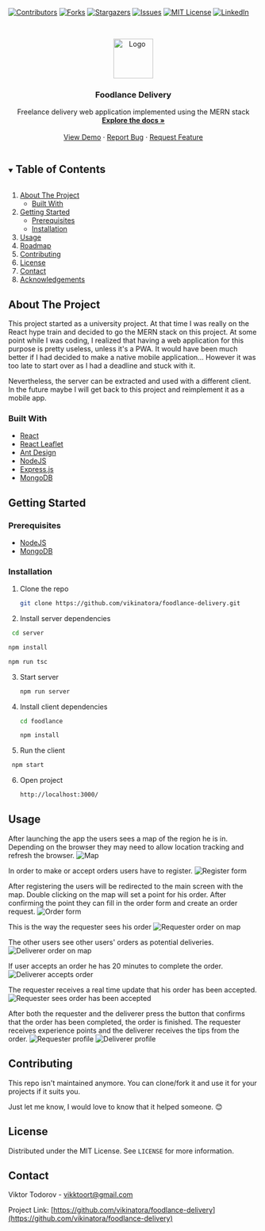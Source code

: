 <!--
*** Thanks for checking out the Best-README-Template. If you have a suggestion
*** that would make this better, please fork the repo and create a pull request
*** or simply open an issue with the tag "enhancement".
*** Thanks again! Now go create something AMAZING! :D
***
***
***
*** To avoid retyping too much info. Do a search and replace for the following:
*** vikinatora, foodlance-delivery, twitter_handle, vikktoort@gmail.com, Smart Strength Client, project_description
-->



<!-- PROJECT SHIELDS -->
<!--
*** I'm using markdown "reference style" links for readability.
*** Reference links are enclosed in brackets [ ] instead of parentheses ( ).
*** See the bottom of this document for the declaration of the reference variables
*** for contributors-url, forks-url, etc. This is an optional, concise syntax you may use.
*** https://www.markdownguide.org/basic-syntax/#reference-style-links
-->
[![Contributors][contributors-shield]][contributors-url]
[![Forks][forks-shield]][forks-url]
[![Stargazers][stars-shield]][stars-url]
[![Issues][issues-shield]][issues-url]
[![MIT License][license-shield]][license-url]
[![LinkedIn][linkedin-shield]][linkedin-url]



<!-- PROJECT LOGO -->
<br />
<p align="center">
  <a href="https://github.com/vikinatora/foodlance-delivery">
    <img src="images/logo.png" alt="Logo" width="80" height="80">
  </a>

  <h3 align="center">Foodlance Delivery</h3>

  <p align="center">
    Freelance delivery web application implemented using the MERN stack
    <br />
    <a href="https://github.com/vikinatora/foodlance-delivery"><strong>Explore the docs »</strong></a>
    <br />
    <br />
    <a href="https://github.com/vikinatora/foodlance-delivery">View Demo</a>
    ·
    <a href="https://github.com/vikinatora/foodlance-delivery/issues">Report Bug</a>
    ·
    <a href="https://github.com/vikinatora/foodlance-delivery/issues">Request Feature</a>
  </p>
</p>



<!-- TABLE OF CONTENTS -->
<details open="open">
  <summary><h2 style="display: inline-block">Table of Contents</h2></summary>
  <ol>
    <li>
      <a href="#about-the-project">About The Project</a>
      <ul>
        <li><a href="#built-with">Built With</a></li>
      </ul>
    </li>
    <li>
      <a href="#getting-started">Getting Started</a>
      <ul>
        <li><a href="#prerequisites">Prerequisites</a></li>
        <li><a href="#installation">Installation</a></li>
      </ul>
    </li>
    <li><a href="#usage">Usage</a></li>
    <li><a href="#roadmap">Roadmap</a></li>
    <li><a href="#contributing">Contributing</a></li>
    <li><a href="#license">License</a></li>
    <li><a href="#contact">Contact</a></li>
    <li><a href="#acknowledgements">Acknowledgements</a></li>
  </ol>
</details>



<!-- ABOUT THE PROJECT -->
## About The Project

This project started as a university project. At that time I was really on the React hype train and decided to go the MERN stack on this project. At some point while I was coding, I realized that having a web application for this purpose is pretty useless, unless it's a PWA. It would have been much better if I had decided to make a native mobile application... However it was too late to start over as I had a deadline and stuck with it.

Nevertheless, the server can be extracted and used with a different client. In the future maybe I will get back to this project and reimplement it as a mobile app.

### Built With

* [React](https://reactjs.org/)
* [React Leaflet](https://react-leaflet.js.org/)
* [Ant Design](https://ant.design/)
* [NodeJS](https://nodejs.org/en/)
* [Express.js](https://expressjs.com/)
* [MongoDB](https://www.mongodb.com/)



<!-- GETTING STARTED -->
## Getting Started

### Prerequisites
* [NodeJS](https://nodejs.org/en/)
* [MongoDB](https://www.mongodb.com/try/download/community)

### Installation

1. Clone the repo
   ```sh
   git clone https://github.com/vikinatora/foodlance-delivery.git
   ```
2. Install server dependencies
  ```sh
   cd server
   ```
   ```sh
   npm install
   ```
   ```sh
   npm run tsc
   ```
3. Start server
   ```sh
   npm run server
   ```
4. Install client dependencies
   ```sh
   cd foodlance
   ```
   ```sh
   npm install
   ```
5. Run the client
  ```sh
   npm start
   ```
6. Open project
   ```sh
   http://localhost:3000/
   ```

<!-- USAGE EXAMPLES -->
## Usage
After launching the app the users sees a map of the region he is in. Depending on the browser they may need to allow location tracking and refresh the browser.
![Map](https://imgur.com/0pY61qX)

In order to make or accept orders users have to register.
![Register form](https://imgur.com/K0nPeIp)

After registering the users will be redirected to the main screen with the map. Double clicking on the map will set a point for his order. After confirming the point they can fill in the order form and create an order request.
![Order form](https://imgur.com/7YB2FhZ)

This is the way the requester sees his order 
![Requester order on map](https://imgur.com/rUhKgwv)

The other users see other users' orders as potential deliveries.
![Deliverer order on map ](https://imgur.com/l7s9YB1)

If user accepts an order he has 20 minutes to complete the order. 
![Deliverer accepts order](https://imgur.com/lNg88ej)

The requester receives a real time update that his order has been accepted. 
![Requester sees order has been accepted](https://imgur.com/tZDzNHh)

After both the requester and the deliverer press the button that confirms that the order has been completed, the order is finished. The requester receives experience points and the deliverer receives the tips from the order.
![Requester profile](https://imgur.com/scTMmU9)
![Deliverer profile ](https://imgur.com/L6BvjD4)

<!-- CONTRIBUTING -->
## Contributing

This repo isn't maintained anymore. 
You can clone/fork it and use it for your projects if it suits you. 

Just let me know, I would love to know that it helped someone. 😊

<!-- LICENSE -->
## License

Distributed under the MIT License. See `LICENSE` for more information.

<!-- CONTACT -->
## Contact

Viktor Todorov - vikktoort@gmail.com

Project Link: [https://github.com/vikinatora/foodlance-delivery](https://github.com/vikinatora/foodlance-delivery)


<!-- MARKDOWN LINKS & IMAGES -->
<!-- https://www.markdownguide.org/basic-syntax/#reference-style-links -->
[contributors-shield]: https://img.shields.io/github/contributors/vikinatora/foodlance-delivery.svg?style=for-the-badge
[contributors-url]: https://github.com/vikinatora/foodlance-delivery/graphs/contributors
[forks-shield]: https://img.shields.io/github/forks/vikinatora/foodlance-delivery.svg?style=for-the-badge
[forks-url]: https://github.com/vikinatora/foodlance-delivery/network/members
[stars-shield]: https://img.shields.io/github/stars/vikinatora/foodlance-delivery.svg?style=for-the-badge
[stars-url]: https://github.com/vikinatora/foodlance-delivery/stargazers
[issues-shield]: https://img.shields.io/github/issues/vikinatora/foodlance-delivery.svg?style=for-the-badge
[issues-url]: https://github.com/vikinatora/foodlance-delivery/issues
[license-shield]: https://img.shields.io/github/license/vikinatora/foodlance-delivery.svg?style=for-the-badge
[license-url]: https://github.com/vikinatora/foodlance-delivery/blob/master/LICENSE.txt
[linkedin-shield]: https://img.shields.io/badge/-LinkedIn-black.svg?style=for-the-badge&logo=linkedin&colorB=555
[linkedin-url]: https://linkedin.com/in/viktor-todorov-8a7434122
